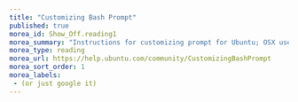 ```yaml
---
title: "Customizing Bash Prompt"
published: true
morea_id: Show_Off.reading1
morea_summary: "Instructions for customizing prompt for Ubuntu; OSX users should edit '.bash_profile' instead"
morea_type: reading
morea_url: https://help.ubuntu.com/community/CustomizingBashPrompt
morea_sort_order: 1
morea_labels:
 - (or just google it)
---
```


